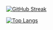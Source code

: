 [![GitHub Streak](https://streak-stats.demolab.com?user=psiblvdegod&theme=dracula&mode=weekly)](https://git.io/streak-stats)

[![Top Langs](https://github-readme-stats.vercel.app/api/top-langs/?username=psiblvdegod&theme=dracula)](https://github.com/psiblvdegod)

